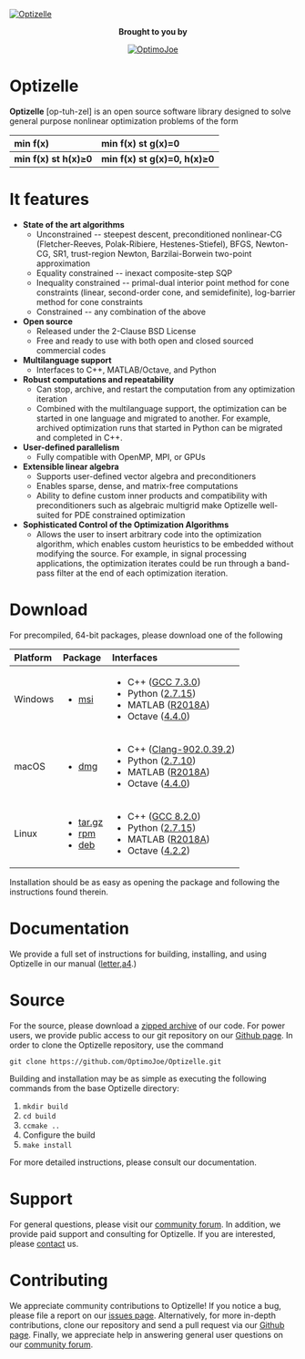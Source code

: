 [![Optizelle](http://www.optimojoe.com/img/optizelle-gh.jpg "Optizelle")](http://www.optimojoe.com/products/optizelle)

<div align="center">
<p><strong>Brought to you by</strong></p>
<a href="http://www.optimojoe.com"><img src="http://www.optimojoe.com/img/optimojoe-gh.jpg" alt="OptimoJoe" ></a>
</div>


# Optizelle

**Optizelle** [op-tuh-zel] is an open source software library designed to solve general purpose nonlinear optimization problems of the form

| min f(x) | min f(x) st g(x)=0 |
|:-----------|:--------------------------------------------------|
| **min f(x) st h(x)&ge;0** | **min f(x) st g(x)=0, h(x)&ge;0**  |


# It features
* **State of the art algorithms**
    * Unconstrained -- steepest descent, preconditioned nonlinear-CG (Fletcher-Reeves, Polak-Ribiere, Hestenes-Stiefel), BFGS, Newton-CG, SR1, trust-region Newton, Barzilai-Borwein two-point approximation
    * Equality constrained -- inexact composite-step SQP
    * Inequality constrained -- primal-dual interior point method for cone constraints (linear, second-order cone, and semidefinite), log-barrier method for cone constraints
    * Constrained -- any combination of the above
* **Open source**
    * Released under the 2-Clause BSD License
    * Free and ready to use with both open and closed sourced commercial codes
* **Multilanguage support**
    * Interfaces to C++, MATLAB/Octave, and Python
* **Robust computations and repeatability**
    * Can stop, archive, and restart the computation from any optimization iteration
    * Combined with the multilanguage support, the optimization can be started in one language and migrated to another.  For example, archived optimization runs that started in Python can be migrated and completed in C++.
* **User-defined parallelism**
    * Fully compatible with OpenMP, MPI, or GPUs
* **Extensible linear algebra**
    * Supports user-defined vector algebra and preconditioners
    * Enables sparse, dense, and matrix-free computations
    * Ability to define custom inner products and compatibility with preconditioners such as algebraic multigrid make Optizelle well-suited for PDE constrained optimization
* **Sophisticated Control of the Optimization Algorithms**
    * Allows the user to insert arbitrary code into the optimization algorithm, which enables custom heuristics to be embedded without modifying the source.  For example, in signal processing applications, the optimization iterates could be run through a band-pass filter at the end of each optimization iteration.

# Download

For precompiled, 64-bit packages, please download one of the following

| Platform | Package | Interfaces |
|:---|:---|:---|
| Windows | <ul><li>[msi](http://www.optimojoe.com/uploads/software/Optizelle-1.2.1-win64.msi)</li></ul> | <ul><li>C++ ([GCC 7.3.0](https://mingw-w64.org/doku.php/download))</li><li>Python ([2.7.15](https://www.python.org/downloads/windows/))</li><li>MATLAB ([R2018A](https://www.mathworks.com/products/matlab/))</li><li>Octave ([4.4.0](https://www.gnu.org/software/octave/download.html))</li></ul> |
| macOS | <ul><li>[dmg](http://www.optimojoe.com/uploads/software/Optizelle-1.2.1-Darwin.dmg)</li></ul> | <ul><li>C++ ([Clang-902.0.39.2](https://developer.apple.com/xcode/))</li><li>Python ([2.7.10](https://www.python.org/downloads/mac-osx/))</li><li>MATLAB ([R2018A](https://www.mathworks.com/products/matlab/))</li><li>Octave ([4.4.0](https://www.gnu.org/software/octave/download.html))</li></ul> |
| Linux | <ul><li>[tar.gz](http://www.optimojoe.com/uploads/software/Optizelle-1.2.1-Linux.tar.gz)</li><li>[rpm](http://www.optimojoe.com/uploads/software/Optizelle-1.2.1-Linux.rpm)</li><li>[deb](http://www.optimojoe.com/uploads/software/Optizelle-1.2.1-Linux.deb)</li></ul>| <ul><li>C++ ([GCC 8.2.0](https://packages.ubuntu.com/cosmic/gcc-8))</li><li>Python ([2.7.15](https://packages.ubuntu.com/cosmic/python))</li><li>MATLAB ([R2018A](https://www.mathworks.com/products/matlab/))</li><li>Octave ([4.2.2](https://packages.ubuntu.com/cosmic/octave))</li></ul> |

Installation should be as easy as opening the package and following the instructions found therein.

# Documentation

We provide a full set of instructions for building, installing, and using Optizelle in our manual ([letter](http://www.optimojoe.com/uploads/reports/Optizelle-1.2.1-letter.pdf),[a4](http://www.optimojoe.com/uploads/reports/Optizelle-1.2.1-a4.pdf).)

# Source

For the source, please download a [zipped archive](http://www.optimojoe.com/uploads/software/Optizelle-1.2.1-Source.tar.gz) of our code.  For power users, we provide public access to our git repository on our [Github page](https://github.com/OptimoJoe/Optizelle).  In order to clone the Optizelle repository, use the command

```
git clone https://github.com/OptimoJoe/Optizelle.git
```

Building and installation may be as simple as executing the following commands from the base Optizelle directory:

1. `mkdir build`
1. `cd build`
1. `ccmake ..`
1. Configure the build
1. `make install`

For more detailed instructions, please consult our documentation.

# Support

For general questions, please visit our [community forum](http://forum.optimojoe.com).  In addition, we provide paid support and consulting for Optizelle. If you are interested, please [contact](http://www.optimojoe.com/contact/) us.

# Contributing

We appreciate community contributions to Optizelle!  If you notice a bug, please file a report on our [issues page](https://github.com/OptimoJoe/Optizelle/issues).  Alternatively, for more in-depth contributions, clone our repository and send a pull request via our [Github page](https://github.com/OptimoJoe/Optizelle).  Finally, we appreciate help in answering general user questions on our [community forum](http://forum.optimojoe.com).
